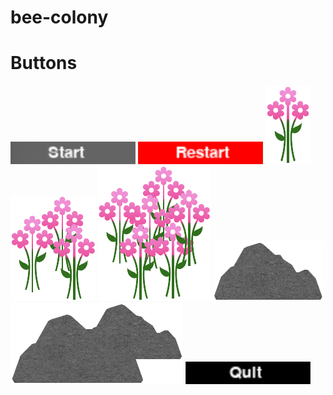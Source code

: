 # bee-colony




# Buttons


![](readmeimg/start.png) ![](readmeimg/restart.png) ![](readmeimg/flower1.png) ![](readmeimg/flower2.png) ![](readmeimg/flower3.png) ![](readmeimg/smallrock.png) ![](readmeimg/bigrock.png) ![](readmeimg/quit.png)
